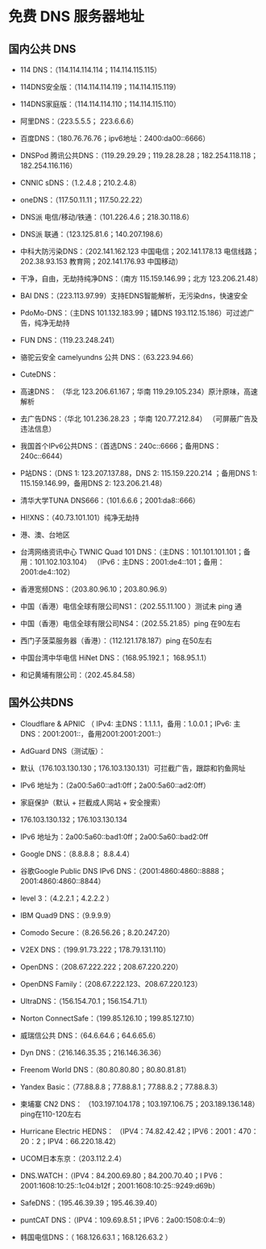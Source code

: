 # 免费 DNS 服务器地址

## 国内公共 DNS

* 114 DNS：（114.114.114.114；114.114.115.115）

* 114DNS安全版：（114.114.114.119；114.114.115.119）

* 114DNS家庭版：（114.114.114.110；114.114.115.110）

* 阿里DNS：（223.5.5.5； 223.6.6.6）

* 百度DNS：（180.76.76.76；ipv6地址：2400:da00::6666）

* DNSPod 腾讯公共DNS：（119.29.29.29；119.28.28.28；182.254.118.118；182.254.116.116）

* CNNIC sDNS：（1.2.4.8；210.2.4.8）

* oneDNS：（117.50.11.11；117.50.22.22）

* DNS派 电信/移动/铁通：（101.226.4.6；218.30.118.6）

* DNS派 联通：（123.125.81.6；140.207.198.6）

* 中科大防污染DNS：（202.141.162.123 中国电信；202.141.178.13 电信线路；202.38.93.153 教育网；202.141.176.93 中国移动）

* 干净，自由，无劫持纯净DNS：（南方 115.159.146.99；北方 123.206.21.48）

* BAI DNS：（223.113.97.99）支持EDNS智能解析，无污染dns，快速安全

* PdoMo-DNS：（主DNS 101.132.183.99；辅DNS 193.112.15.186）可过滤广告，纯净无劫持

* FUN DNS：（119.23.248.241）

* 骆驼云安全 camelyundns 公共 DNS：（63.223.94.66）

* CuteDNS：

* 高速DNS： （华北 123.206.61.167；华南 119.29.105.234）原汁原味，高速解析

* 去广告DNS：（华北 101.236.28.23 ；华南 120.77.212.84） （可屏蔽广告及违法信息）

* 我国首个IPv6公共DNS：（首选DNS：240c::6666；备用DNS：240c::6644）

* P站DNS：（DNS 1: 123.207.137.88，DNS 2: 115.159.220.214 ；备用DNS 1: 115.159.146.99，备用DNS 2: 123.206.21.48）

* 清华大学TUNA DNS666：（101.6.6.6；2001:da8::666）

* HI!XNS：（40.73.101.101）纯净无劫持

* 港、澳、台地区

* 台湾网络资讯中心 TWNIC Quad 101 DNS：（主DNS：101.101.101.101；备用：101.102.103.104） （IPv6：主DNS：2001:de4::101；备用：2001:de4::102）

* 香港宽频DNS：（203.80.96.10；203.80.96.9）

* 中国（香港）电信全球有限公司NS1：（202.55.11.100 ）测试未 ping 通

* 中国（香港）电信全球有限公司NS4：（202.55.21.85）ping 在90左右

* 西门子菠菜服务器（香港）：（112.121.178.187）ping 在50左右

* 中国台湾中华电信 HiNet DNS：（168.95.192.1； 168.95.1.1）

* 和记黄埔有限公司：（202.45.84.58）

## 国外公共DNS

* Cloudflare & APNIC （ IPv4: 主DNS：1.1.1.1，备用：1.0.0.1；IPv6: 主DNS：2001:2001::，备用2001:2001:2001::）

* AdGuard DNS（测试版）：

* 默认（176.103.130.130；176.103.130.131）可拦截广告，跟踪和钓鱼网址

* IPv6 地址为：（2a00:5a60::ad1:0ff；2a00:5a60::ad2:0ff）

* 家庭保护（默认 + 拦截成人网站 + 安全搜索）

* 176.103.130.132；176.103.130.134

* IPv6 地址为：2a00:5a60::bad1:0ff；2a00:5a60::bad2:0ff

* Google DNS：（8.8.8.8； 8.8.4.4）

* 谷歌Google Public DNS IPv6 DNS：（2001:4860:4860::8888； 2001:4860:4860::8844）

* level 3：（4.2.2.1；4.2.2.2 ）

* IBM Quad9 DNS：（9.9.9.9）

* Comodo Secure：（8.26.56.26；8.20.247.20）

* V2EX DNS：（199.91.73.222；178.79.131.110）

* OpenDNS：（208.67.222.222；208.67.220.220）

* OpenDNS Family：（208.67.222.123、208.67.220.123）

* UltraDNS：（156.154.70.1；156.154.71.1）

* Norton ConnectSafe：（199.85.126.10；199.85.127.10）

* 威瑞信公共 DNS：（64.6.64.6；64.6.65.6）

* Dyn DNS：（216.146.35.35；216.146.36.36）

* Freenom World DNS：（80.80.80.80；80.80.81.81）

* Yandex Basic：（77.88.8.8；77.88.8.1；77.88.8.2；77.88.8.3）

* 柬埔寨 CN2 DNS： （103.197.104.178；103.197.106.75；203.189.136.148）ping在110-120左右

* Hurricane Electric HEDNS： （IPV4：74.82.42.42；IPV6：2001：470：20：2；IPV4：66.220.18.42）

* UCOM日本东京：（203.112.2.4）

* DNS.WATCH：（IPV4：84.200.69.80；84.200.70.40；I PV6：2001:1608:10:25::1c04:b12f；2001:1608:10:25::9249:d69b）

* SafeDNS：（195.46.39.39；195.46.39.40）

* puntCAT DNS：（IPV4：109.69.8.51；IPV6：2a00:1508:0:4::9）

* 韩国电信DNS：（ 168.126.63.1；168.126.63.2 ）

